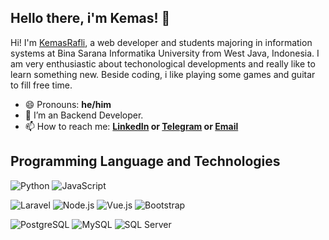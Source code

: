 ## Hello there, i'm Kemas! 👋
<!--
[![Visits Badge](https://img.shields.io/badge/Website-Visit-informational?style=flat-square&logo=data%3Aimage%2Fpng%3Bbase64%2CiVBORw0KGgoAAAANSUhEUgAAABgAAAAYCAYAAADgdz34AAAACXBIWXMAAA7EAAAOxAGVKw4bAAACJUlEQVRIia2VvWtUURDFz4RlCSHFIhYiIinEIlgsKEGCiEWq4F8QLMXKKoWV%2F4GFWKeQ1BaLpQiCijaKgRgLDWtSKAgS%2FIiiMcn5Wex7yfX5PpLoNHfg3nfOeefOzJUaAhgGLgMPgTXgI%2FAEuAqMNH3fBN4B7gLblMd94PC%2FENwCsF2BD8A8cCDwMdufbO8QlOW214HxKpyhGoIzEdGJCEWEJKksj4hR4Oy%2BCSQdqyDeWRNrSs%2FWEkTEryJQcc3ziNiqwmlVbUhaleSI2BGR21MMYLUKpM6iRUmfc5UJWDH%2FJun5vgki4p2kB2XgBf%2BfSnpTI7Q6bE8CP2p6YAOYOhB4pnQIuJk2WqHp5mzX3eOeSFrAQkmj9YHhpu%2FrLlmS8hJczPK0kpYi4uf%2FUD8CTAKvEouWgSmgDTSKLAPu2J61vQxcS8hmbF%2FKfWcwsl8Ds%2BxlqgIt2zOZwjzuSZLtLrAOfAEmsvN3knMrtq%2FYLr8XoG37NrCZlont78Cw7eOZ2hXgZCZmrVBd20APGP0D3HbL9nzNWJ7ORFwHbjBotPM153tAOyUYy5qmNGzPAaPAy8y%2BDtljVBGbwClpd9iNSGozmIx%2F2RcR00BP0rikoYi4AFzM9nKL07wVEbs2AYeAfsPL1U%2Fy5YaX7j1wNCUQ0LX9mPrZ0xQbwDNgwvbg74tlKqkLnJN0OiJOSDoiqZPbmVixBXyNiA%2FAW0kLEfFI0ov8sZKk33j4hohjI1jNAAAAAElFTkSuQmCC&logoColor=white&color=1CA2F1)](https://kemasrafli.github.io)
[![LinkedIn Badge](https://img.shields.io/badge/LinkedIn-Profile-informational?style=flat-square&logo=linkedin&logoColor=white&color=0D76A8)](https://www.linkedin.com/in/kemas-rafli)
[![Twitter Badge](https://img.shields.io/badge/Twitter-Profile-informational?style=flat-square&logo=twitter&logoColor=white&color=1CA2F1)](https://twitter.com/krafaz)
-->

Hi! I'm [KemasRafli](https://kemasrafli.github.io), a web developer and students majoring in information systems at Bina Sarana Informatika University from West Java, Indonesia. I am very enthusiastic about techonological developments and really like to learn something new. Beside coding, i like playing some games and guitar to fill free time.

- 😄 Pronouns: **he/him**
- 🔭 I’m an Backend Developer.
- 📫 How to reach me: **[LinkedIn](https://www.linkedin.com/in/kemas-rafli/) or [Telegram](https://t.me/kemasrafli) or [Email](mailto:kemasmrafli@gmail.com)**

## Programming Language and Technologies

![Python](https://img.shields.io/badge/Python-14354C?style=for-the-badge&logo=python&logoColor=white)
![JavaScript](https://img.shields.io/badge/JavaScript-F7DF1E?style=for-the-badge&logo=javascript&logoColor=black)

![Laravel](https://img.shields.io/badge/Laravel-red?style=for-the-badge&logo=laravel&logoColor=white)
![Node.js](https://img.shields.io/badge/Node.js-35495E?style=for-the-badge&logo=node.js&logoColor=4FC08D)
![Vue.js](https://img.shields.io/badge/Vue.js-35495E?style=for-the-badge&logo=vue.js&logoColor=4FC08D)
![Bootstrap](https://img.shields.io/badge/Bootstrap-563D7C?style=for-the-badge&logo=bootstrap&logoColor=white)

![PostgreSQL](https://img.shields.io/badge/PostgreSQL-316192?style=for-the-badge&logo=postgresql&logoColor=white)
![MySQL](https://img.shields.io/badge/MySQL-00000F?style=for-the-badge&logo=mysql&logoColor=white)
![SQL Server](https://img.shields.io/badge/SQLServer-yellow?style=for-the-badge&logo=sql&logoColor=white)

<!--
**kemasrafli/kemasrafli** is a ✨ _special_ ✨ repository because its `README.md` (this file) appears on your GitHub profile.
-->
